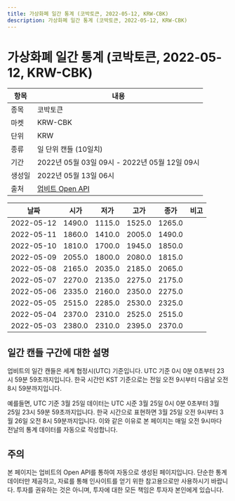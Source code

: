 ```yaml
---
title: 가상화폐 일간 통계 (코박토큰, 2022-05-12, KRW-CBK)
description: 가상화폐 일간 통계 (코박토큰, 2022-05-12, KRW-CBK)
---
```



가상화폐 일간 통계 (코박토큰, 2022-05-12, KRW-CBK)
===

|항목|내용|
|--|--|
|종목|코박토큰|
|마켓|KRW-CBK|
|단위|KRW|
|종류|일 단위 캔들 (10일치)|
|기간|2022년 05월 03일 09시 - 2022년 05월 12일 09시|
|생성일|2022년 05월 13일 06시|
|출처|[업비트 Open API](https://docs.upbit.com)|


|날짜|시가|저가|고가|종가|비고|
|--|--|--|--|--|--|
|2022-05-12|1490.0|1115.0|1525.0|1265.0|    |
|2022-05-11|1860.0|1410.0|2005.0|1490.0|    |
|2022-05-10|1810.0|1700.0|1945.0|1850.0|    |
|2022-05-09|2055.0|1800.0|2080.0|1815.0|    |
|2022-05-08|2165.0|2035.0|2185.0|2065.0|    |
|2022-05-07|2270.0|2135.0|2275.0|2175.0|    |
|2022-05-06|2335.0|2160.0|2350.0|2275.0|    |
|2022-05-05|2515.0|2285.0|2530.0|2325.0|    |
|2022-05-04|2370.0|2310.0|2525.0|2515.0|    |
|2022-05-03|2380.0|2310.0|2395.0|2370.0|    |


일간 캔들 구간에 대한 설명
---


업비트의 일간 캔들은 세계 협정시(UTC) 기준입니다. 
UTC 기준 0시 0분 0초부터 23시 59분 59초까지입니다. 
한국 시간인 KST 기준으로는 전일 오전 9시부터 다음날 오전 8시 59분까지입니다. 


예를들면, UTC 기준 3월 25일 데이터는 UTC 시준 3월 25일 0시 0분 0초부터 3월 25일 23시 59분 59초까지입니다. 
한국 시간으로 표현하면 3월 25일 오전 9시부터 3월 26일 오전 8시 59분까지입니다. 
이와 같은 이유로 본 페이지는 매일 오전 9시마다 전날의 통계 데이터를 자동으로 작성합니다. 


주의
---


본 페이지는 업비트의 Open API를 통하여 자동으로 생성된 페이지입니다. 
단순한 통계 데이터만 제공하고, 자료를 통해 인사이트를 얻기 위한 참고용으로만 사용하시기 바랍니다. 
투자를 권유하는 것은 아니며, 투자에 대한 모든 책임은 투자자 본인에게 있습니다. 
